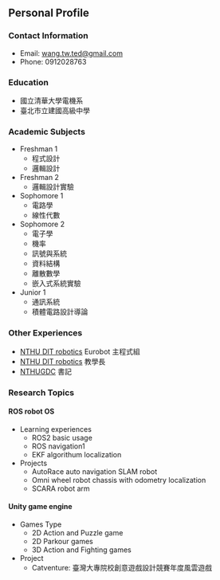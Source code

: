 ## Personal Profile

### Contact Information
- Email: wang.tw.ted@gmail.com
- Phone: 0912028763

### Education
- 國立清華大學電機系
- 臺北市立建國高級中學

### Academic Subjects
- Freshman 1
  - 程式設計
  - 邏輯設計
- Freshman 2
  - 邏輯設計實驗
- Sophomore 1
  - 電路學
  - 線性代數
- Sophomore 2
  - 電子學
  - 機率
  - 訊號與系統
  - 資料結構
  - 離散數學
  - 嵌入式系統實驗
- Junior 1
  - 通訊系統
  - 積體電路設計導論

### Other Experiences
- [NTHU DIT robotics](https://linktr.ee/DITROBOTICS) Eurobot 主程式組
- [NTHU DIT robotics](https://linktr.ee/DITROBOTICS) 教學長
- [NTHUGDC](https://linktr.ee/nthugdc) 書記
### Research Topics
#### ROS robot OS
- Learning experiences
  - ROS2 basic usage
  - ROS navigation1
  - EKF algorithum localization
- Projects
  - AutoRace auto navigation SLAM robot
  - Omni wheel robot chassis with odometry localization
  - SCARA robot arm
#### Unity game engine
- Games Type
  - 2D Action and Puzzle game
  - 2D Parkour games
  - 3D Action and Fighting games
- Project
  - Catventure: 臺灣大專院校創意遊戲設計競賽年度風雲遊戲
